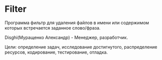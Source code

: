 # Filter
Программа фильтр для удаления файлов в имени или содержимом которых встречается заданное слово/фраза.

Disghi(Муращенко Александр) - Менеджер, разработчик.

Цели:
определение задач,
исследование достигнутого,
распределение ресурсов,
кодирование,
тестирование,
отладка.

